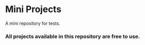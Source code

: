 # Mini Projects

A mini repository for tests.

### All projects available in this repository are free to use.
